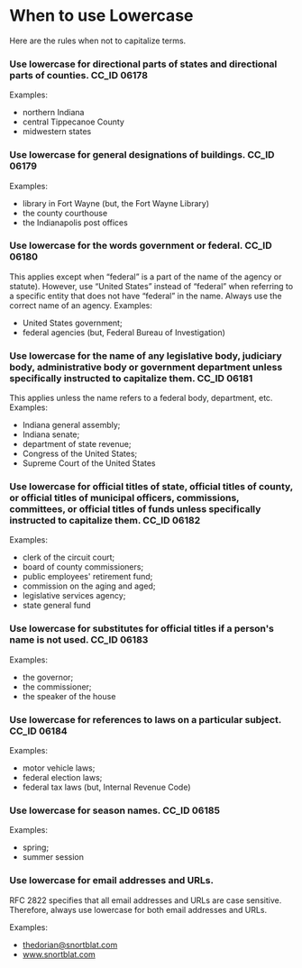 # When to use Lowercase

Here are the rules when not to capitalize terms.

### Use lowercase for directional parts of states and directional parts of counties. CC\_ID 06178

Examples:

* northern Indiana
* central Tippecanoe County
* midwestern states

### Use lowercase for general designations of buildings. CC\_ID 06179

Examples:

* library in Fort Wayne \(but, the Fort Wayne Library\)
* the county courthouse
* the Indianapolis post offices

### Use lowercase for the words government or federal. CC\_ID 06180

This applies except when “federal” is a part of the name of the agency or statute\). However, use “United States” instead of “federal” when referring to a specific entity that does not have “federal” in the name. Always use the correct name of an agency. Examples:

* United States government;
* federal agencies \(but, Federal Bureau of Investigation\)

### Use lowercase for the name of any legislative body, judiciary body, administrative body or government department unless specifically instructed to capitalize them. CC\_ID 06181

This applies unless the name refers to a federal body, department, etc. Examples:

* Indiana general assembly;
* Indiana senate;
* department of state revenue;
* Congress of the United States;
* Supreme Court of the United States

### Use lowercase for official titles of state, official titles of county, or official titles of municipal officers, commissions, committees, or official titles of funds unless specifically instructed to capitalize them. CC\_ID 06182

Examples:

* clerk of the circuit court;
* board of county commissioners;
* public employees' retirement fund;
* commission on the aging and aged;
* legislative services agency;
* state general fund

### Use lowercase for substitutes for official titles if a person's name is not used. CC\_ID 06183

Examples:

* the governor;
* the commissioner;
* the speaker of the house

### Use lowercase for references to laws on a particular subject. CC\_ID 06184

Examples:

* motor vehicle laws;
* federal election laws;
* federal tax laws \(but, Internal Revenue Code\)

### Use lowercase for season names. CC\_ID 06185

Examples:

* spring;
* summer session

### Use lowercase for email addresses and URLs.

RFC 2822 specifies that all email addresses and URLs are case sensitive. Therefore, always use lowercase for both email addresses and URLs.

Examples:

* thedorian@snortblat.com
* www.snortblat.com

